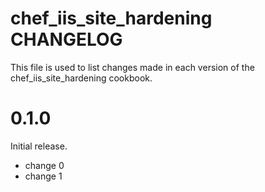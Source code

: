 # chef_iis_site_hardening CHANGELOG

This file is used to list changes made in each version of the chef_iis_site_hardening cookbook.

# 0.1.0

Initial release.

- change 0
- change 1

